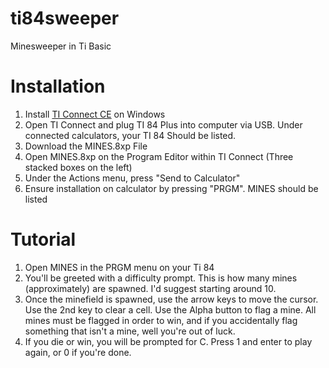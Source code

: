 # ti84sweeper
Minesweeper in Ti Basic
# Installation
1. Install [TI Connect CE](https://education.ti.com/download/en/ed-tech/CA9C74CAD02440A69FDC7189D7E1B6C2/C00F5FB54B4644699ADF6B3B1395FAFC/TIConnectCE-5.4.0.1181.exe "TI Connect CE") on Windows
2. Open TI Connect and plug TI 84 Plus into computer via USB. Under connected calculators, your TI 84 Should be listed.
3. Download the MINES.8xp File
4. Open MINES.8xp on the Program Editor within TI Connect (Three stacked boxes on the left)
5. Under the Actions menu, press "Send to Calculator"
6. Ensure installation on calculator by pressing "PRGM". MINES should be listed 

# Tutorial
1. Open MINES in the PRGM menu on your Ti 84
2. You'll be greeted with a difficulty prompt. This is how many mines (approximately) are spawned. I'd suggest starting around 10.
3. Once the minefield is spawned, use the arrow keys to move the cursor. Use the 2nd key to clear a cell. Use the Alpha button to flag a mine. All mines must be flagged in order to win, and if you accidentally flag something that isn't a mine, well you're out of luck.
4. If you die or win, you will be prompted for C. Press 1 and enter to play again, or 0 if you're done.
